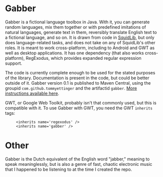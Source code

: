 # Gabber
Gabber is a fictional language toolbox in Java. With it, you can generate random languages, mix them together or with
predefined imitations of natural languages, generate text in them, reversibly translate English text to a fictional
language, and so on. It is drawn from code in [SquidLib](https://github.com/SquidPony/SquidLib), but only does
language-related tasks, and does not take on any of SquidLib's other roles. It is meant to work cross-platform,
including to Android and GWT as well as desktop applications. It has one dependency (that also works cross-platform),
RegExodus, which provides expanded regular expression support.

The code is currently complete enough to be used for the stated purposes of the library. Documentation is present in the
code, but could be better outside of it. Gabber version 0.1 is published to Maven Central, using the groupid
`com.github.tommyettinger` and the artifactid `gabber`. [More instructions available here](http://search.maven.org/#artifactdetails%7Ccom.github.tommyettinger%7Cgabber%7C0.1%7Cjar).

GWT, or Google Web Toolkit, probably isn't that commonly used, but this is compatible with it. To use Gabber with GWT,
you need the GWT `inherits` tags:
```
     <inherits name='regexodus' />
     <inherits name='gabber' />
```

# Other
Gabber is the Dutch equivalent of the English word "jabber," meaning to speak meaninglessly, but is also a genre of
fast, chaotic electronic music that I happened to be listening to at the time I created the repo.
